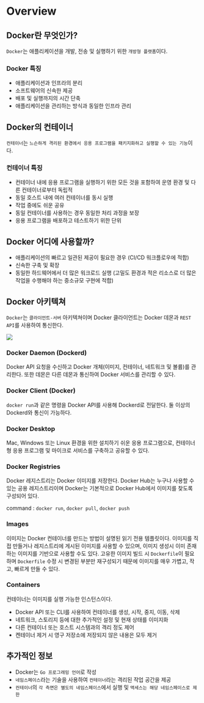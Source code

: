 # Overview

## Docker란 무엇인가?

`Docker`는 애플리케이션을 개발, 전송 및 실행하기 위한 `개방형 플랫폼`이다.

### Docker 특징

- 애플리케이션과 인프라의 분리
- 소프트웨어의 신속한 제공
- 배포 및 실행까지의 시간 단축
- 애플리케이션을 관리하는 방식과 동일한 인프라 관리

## Docker의 컨테이너

`컨테이너`는 `느슨하게 격리된 환경에서 응용 프로그램을 패키지화하고 실행할 수 있는 기능`이다.

### 컨테이너 특징

- 컨테이너 내에 응용 프로그램을 실행하기 위한 모든 것을 포함하여 운영 환경 및 다른 컨테이너로부터 독립적
- 동일 호스트 내에 여러 컨테이너를 동시 실행
- 작업 중에도 쉬운 공유
- 동일 컨테이너를 사용하는 경우 동일한 처리 과정을 보장
- 응용 프로그램을 배포하고 테스트하기 위한 단위

## Docker 어디에 사용할까?

- 애플리케이션의 빠르고 일관된 제공이 필요한 경우 (CI/CD 워크플로우에 적합)
- 신속한 구축 및 확장
- 동일한 하드웨어에서 더 많은 워크로드 실행 (고밀도 환경과 적은 리소스로 더 많은 작업을 수행해야 하는
  중소규모 구현에 적합)

## Docker 아키텍쳐

`Docker`는 `클라이언트-서버` 아키텍쳐이며 Docker 클라이언트는 Docker 데몬과 `REST API`를
사용하여 통신한다.

![](https://docs.docker.com/assets/images/architecture.svg)

### Docker Daemon (Dockerd)

Docker API 요청을 수신하고 Docker 개체(이미지, 컨테이너, 네트워크 및 볼륨)를 관리한다. 또한 데몬은
다른 데몬과 통신하여 Docker 서비스를 관리할 수 있다.

### Docker Client (Docker)

`docker run`과 같은 명령을 Docker API를 사용해 Dockerd로 전달한다. 둘 이상의 Dockerd와 통신이
가능하다.

### Docker Desktop

Mac, Windows 또는 Linux 환경을 위한 설치하기 쉬운 응용 프로그램으로, 컨테이너형 응용 프로그램 및
마이크로 서비스를 구축하고 공유할 수 있다.

### Docker Registries

Docker 레지스트리는 Docker 이미지를 저장한다. Docker Hub는 누구나 사용할 수 있는 공용
레지스트리이며 Docker는 기본적으로 Docker Hub에서 이미지를 찾도록 구성되어 있다.

command : `docker run`, `docker pull`, `docker push`

### Images

이미지는 Docker 컨테이너를 만드는 방법이 설명된 읽기 전용 템플릿이다. 이미지를 직접 만들거나 레지스트리에
게시된 이미지를 사용할 수 있으며, 이미지 생성시 이미 존재하는 이미지를 기반으로 사용할 수도 있다. 고유한
이미지 빌드 시 `Dockerfile`이 필요하며 `Dockerfile` 수정 시 변경된 부분만 재구성되기 때문에
이미지를 매우 가볍고, 작고, 빠르게 만들 수 있다.

### Containers

컨테이너는 이미지를 실행 가능한 인스턴스이다.

- Docker API 또는 CLI를 사용하여 컨테이너를 생성, 시작, 중지, 이동, 삭제
- 네트워크, 스토리지 등에 대한 추가적인 설정 및 현재 상태를 이미지화
- 다른 컨테이너 또는 호스트 시스템과의 격리 정도 제어
- 켄테이너 제거 시 영구 저장소에 저장되지 않은 내용은 모두 제거

## 추가적인 정보

- Docker는 `Go 프로그래밍 언어`로 작성
- `네임스페이스`라는 기술을 사용하여 `컨테이너`라는 격리된 작업 공간을 제공
- `컨테이너`의 `각 측면은 별도의 네임스페이스`에서 실행 및 `액세스는 해당 네임스페이스로 제한`